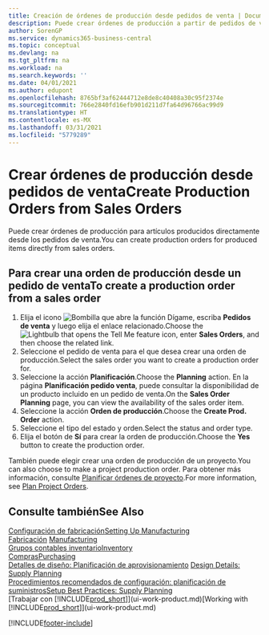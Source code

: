 ```yaml
---
title: Creación de órdenes de producción desde pedidos de venta | Documentos de Microsoft
description: Puede crear órdenes de producción a partir de pedidos de venta en el departamento Ventas y Marketing.
author: SorenGP
ms.service: dynamics365-business-central
ms.topic: conceptual
ms.devlang: na
ms.tgt_pltfrm: na
ms.workload: na
ms.search.keywords: ''
ms.date: 04/01/2021
ms.author: edupont
ms.openlocfilehash: 8765bf3af62444712e8de8c40408a30c95f2374e
ms.sourcegitcommit: 766e2840fd16efb901d211d7fa64d96766ac99d9
ms.translationtype: HT
ms.contentlocale: es-MX
ms.lasthandoff: 03/31/2021
ms.locfileid: "5779289"
---
```

# <a name="create-production-orders-from-sales-orders"></a><span data-ttu-id="1963e-103">Crear órdenes de producción desde pedidos de venta</span><span class="sxs-lookup"><span data-stu-id="1963e-103">Create Production Orders from Sales Orders</span></span>
<span data-ttu-id="1963e-104">Puede crear órdenes de producción para artículos producidos directamente desde los pedidos de venta.</span><span class="sxs-lookup"><span data-stu-id="1963e-104">You can create production orders for produced items directly from sales orders.</span></span>  

## <a name="to-create-a-production-order-from-a-sales-order"></a><span data-ttu-id="1963e-105">Para crear una orden de producción desde un pedido de venta</span><span class="sxs-lookup"><span data-stu-id="1963e-105">To create a production order from a sales order</span></span>  

1.  <span data-ttu-id="1963e-106">Elija el icono ![Bombilla que abre la función Dígame](media/ui-search/search_small.png "Dígame qué desea hacer"), escriba **Pedidos de venta** y luego elija el enlace relacionado.</span><span class="sxs-lookup"><span data-stu-id="1963e-106">Choose the ![Lightbulb that opens the Tell Me feature](media/ui-search/search_small.png "Tell me what you want to do") icon, enter **Sales Orders**, and then choose the related link.</span></span>  
2.  <span data-ttu-id="1963e-107">Seleccione el pedido de venta para el que desea crear una orden de producción.</span><span class="sxs-lookup"><span data-stu-id="1963e-107">Select the sales order you want to create a production order for.</span></span>  
3.  <span data-ttu-id="1963e-108">Seleccione la acción **Planificación**.</span><span class="sxs-lookup"><span data-stu-id="1963e-108">Choose the **Planning** action.</span></span> <span data-ttu-id="1963e-109">En la página **Planificación pedido venta**, puede consultar la disponibilidad de un producto incluido en un pedido de venta.</span><span class="sxs-lookup"><span data-stu-id="1963e-109">On the **Sales Order Planning** page, you can view the availability of the sales order item.</span></span>  
4.  <span data-ttu-id="1963e-110">Seleccione la acción **Orden de producción**.</span><span class="sxs-lookup"><span data-stu-id="1963e-110">Choose the **Create Prod. Order** action.</span></span>  
5.  <span data-ttu-id="1963e-111">Seleccione el tipo del estado y orden.</span><span class="sxs-lookup"><span data-stu-id="1963e-111">Select the status and order type.</span></span>  
6.  <span data-ttu-id="1963e-112">Elija el botón de **Sí** para crear la orden de producción.</span><span class="sxs-lookup"><span data-stu-id="1963e-112">Choose the **Yes** button to create the production order.</span></span>

<span data-ttu-id="1963e-113">También puede elegir crear una orden de producción de un proyecto.</span><span class="sxs-lookup"><span data-stu-id="1963e-113">You can also choose to make a project production order.</span></span> <span data-ttu-id="1963e-114">Para obtener más información, consulte [Planificar órdenes de proyecto](production-how-to-plan-project-orders.md).</span><span class="sxs-lookup"><span data-stu-id="1963e-114">For more information, see [Plan Project Orders](production-how-to-plan-project-orders.md).</span></span>   

## <a name="see-also"></a><span data-ttu-id="1963e-115">Consulte también</span><span class="sxs-lookup"><span data-stu-id="1963e-115">See Also</span></span>  
[<span data-ttu-id="1963e-116">Configuración de fabricación</span><span class="sxs-lookup"><span data-stu-id="1963e-116">Setting Up Manufacturing</span></span>](production-configure-production-processes.md)  
<span data-ttu-id="1963e-117">[Fabricación](production-manage-manufacturing.md)  </span><span class="sxs-lookup"><span data-stu-id="1963e-117">[Manufacturing](production-manage-manufacturing.md)  </span></span>  
[<span data-ttu-id="1963e-118">Grupos contables inventario</span><span class="sxs-lookup"><span data-stu-id="1963e-118">Inventory</span></span>](inventory-manage-inventory.md)  
[<span data-ttu-id="1963e-119">Compras</span><span class="sxs-lookup"><span data-stu-id="1963e-119">Purchasing</span></span>](purchasing-manage-purchasing.md)  
<span data-ttu-id="1963e-120">[Detalles de diseño: Planificación de aprovisionamiento](design-details-supply-planning.md) </span><span class="sxs-lookup"><span data-stu-id="1963e-120">[Design Details: Supply Planning](design-details-supply-planning.md) </span></span>  
[<span data-ttu-id="1963e-121">Procedimientos recomendados de configuración: planificación de suministros</span><span class="sxs-lookup"><span data-stu-id="1963e-121">Setup Best Practices: Supply Planning</span></span>](setup-best-practices-supply-planning.md)  
<span data-ttu-id="1963e-122">[Trabajar con [!INCLUDE[prod_short](includes/prod_short.md)]](ui-work-product.md)</span><span class="sxs-lookup"><span data-stu-id="1963e-122">[Working with [!INCLUDE[prod_short](includes/prod_short.md)]](ui-work-product.md)</span></span>


[!INCLUDE[footer-include](includes/footer-banner.md)]